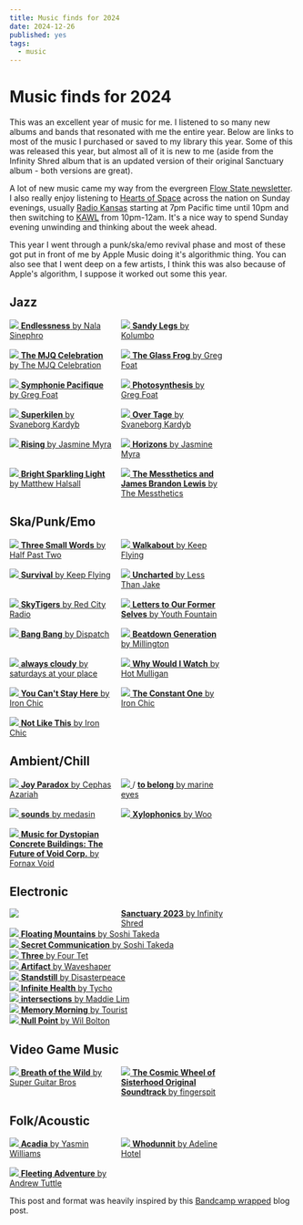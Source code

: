 ```yaml
---
title: Music finds for 2024
date: 2024-12-26
published: yes
tags:
  - music
---
```


# Music finds for 2024

This was an excellent year of music for me. I listened to so many new albums and
bands that resonated with me the entire year. Below are links to most of the
music I purchased or saved to my library this year. Some of this was released
this year, but almost all of it is new to me (aside from the Infinity Shred
album that is an updated version of their original Sanctuary album - both
versions are great).

A lot of new music came my way from the evergreen
[Flow State newsletter](https://www.flowstate.fm/). I also really enjoy
listening to [Hearts of Space](https://hos.com) across the nation on Sunday
evenings, usually [Radio Kansas](https://radiokansas.com/) starting at 7pm
Pacific time until 10pm and then switching to [KAWL](https://www.kalw.org/) from
10pm-12am. It's a nice way to spend Sunday evening unwinding and thinking about
the week ahead.

This year I went through a punk/ska/emo revival phase and most of these got put
in front of me by Apple Music doing it's algorithmic thing. You can also see
that I went deep on a few artists, I think this was also because of Apple's
algorithm, I suppose it worked out some this year.

## Jazz

<style>
.grid {
    display: grid;
    grid-template-columns: repeat(auto-fill, minmax(180px, 30%));
    gap: 16px;
}
</style>

<div class="grid albums">
<div>
  <a href="https://nalasinephro.bandcamp.com/album/endlessness">
    <img src="https://f4.bcbits.com/img/a3962253974_16.jpg">
  </a>
  <a href="https://nalasinephro.bandcamp.com/album/endlessness">
    <strong>Endlessness</strong>
    <span>by Nala Sinephro</span>
  </a>
</div>

<div>
 <a href="https://kolumbo.bandcamp.com/album/sandy-legs-3">
   <img src="https://f4.bcbits.com/img/a3393802954_16.jpg">
 </a>
 <a href="https://kolumbo.bandcamp.com/album/sandy-legs-3">
   <strong>Sandy Legs</strong>
   <span>by Kolumbo</span>
 </a>
</div>

<div>
 <a href="https://mattridley.bandcamp.com/album/the-mjq-celebration">
   <img src="https://f4.bcbits.com/img/a2439004859_16.jpg">
 </a>
 <a href="https://mattridley.bandcamp.com/album/the-mjq-celebration">
   <strong>The MJQ Celebration</strong>
   <span>by The MJQ Celebration</span>
 </a>
</div>

<div>
 <a href="https://gregfoat.bandcamp.com/album/the-glass-frog">
   <img src="https://f4.bcbits.com/img/a3650593169_16.jpg">
 </a>
 <a href="https://gregfoat.bandcamp.com/album/the-glass-frog">
   <strong>The Glass Frog</strong>
   <span>by Greg Foat</span>
 </a>
</div>

<div>
 <a href="https://gregfoat.bandcamp.com/album/symphonie-pacifique">
   <img src="https://f4.bcbits.com/img/a1237254492_16.jpg">
 </a>
 <a href="https://gregfoat.bandcamp.com/album/symphonie-pacifique">
   <strong>Symphonie Pacifique</strong>
   <span>by Greg Foat</span>
 </a>
</div>

<div>
 <a href="https://gregfoat.bandcamp.com/album/photosynthesis-2">
   <img src="https://f4.bcbits.com/img/a3559889354_16.jpg">
 </a>
 <a href="https://gregfoat.bandcamp.com/album/photosynthesis-2">
   <strong>Photosynthesis</strong>
   <span>by Greg Foat</span>
 </a>
</div>

<div>
 <a href="https://svaneborgkardyb.bandcamp.com/album/superkilen">
   <img src="https://f4.bcbits.com/img/a2516991526_16.jpg">
 </a>
 <a href="https://svaneborgkardyb.bandcamp.com/album/superkilen">
   <strong>Superkilen</strong>
   <span>by Svaneborg Kardyb</span>
 </a>
</div>

<div>
 <a href="https://svaneborgkardyb.bandcamp.com/album/over-tage">
   <img src="https://f4.bcbits.com/img/a2766860524_16.jpg">
 </a>
 <a href="https://svaneborgkardyb.bandcamp.com/album/over-tage">
   <strong>Over Tage</strong>
   <span>by Svaneborg Kardyb</span>
 </a>
</div>

<div>
 <a href="https://jasminemyra.bandcamp.com/album/rising">
   <img src="https://f4.bcbits.com/img/a2617252355_16.jpg">
 </a>
 <a href="https://jasminemyra.bandcamp.com/album/rising">
   <strong>Rising</strong>
   <span>by Jasmine Myra</span>
 </a>
</div>

<div>
 <a href="https://jasminemyra.bandcamp.com/album/horizons">
   <img src="https://f4.bcbits.com/img/a2077041717_16.jpg">
 </a>
 <a href="https://jasminemyra.bandcamp.com/album/horizons">
   <strong>Horizons</strong>
   <span>by Jasmine Myra</span>
 </a>
</div>

<div>
 <a href="https://matthewhalsall.bandcamp.com/album/bright-sparkling-light">
   <img src="https://f4.bcbits.com/img/a4244760927_16.jpg">
 </a>
 <a href="https://matthewhalsall.bandcamp.com/album/bright-sparkling-light">
   <strong>Bright Sparkling Light</strong>
   <span>by Matthew Halsall</span>
 </a>
</div>

<div>
 <a href="https://themessthetics.bandcamp.com/album/the-messthetics-and-james-brandon-lewis">
   <img src="https://f4.bcbits.com/img/a1214633140_16.jpg">
 </a>
 <a href="https://themessthetics.bandcamp.com/album/the-messthetics-and-james-brandon-lewis">
   <strong>The Messthetics and James Brandon Lewis</strong>
   <span>by The Messthetics</span>
 </a>
</div>
</div>

## Ska/Punk/Emo

<div class="grid albums">
<div>
 <a href="https://halfpasttwoska.bandcamp.com/track/three-small-words">
   <img src="https://f4.bcbits.com/img/a3411331334_16.jpg">
 </a>
 <a href="https://halfpasttwoska.bandcamp.com/track/three-small-words">
   <strong>Three Small Words</strong>
   <span>by Half Past Two</span>
 </a>
</div>

<div>
 <a href="https://keepflying.bandcamp.com/album/walkabout">
   <img src="https://f4.bcbits.com/img/a1456620254_16.jpg">
 </a>
 <a href="https://keepflying.bandcamp.com/album/walkabout">
   <strong>Walkabout</strong>
   <span>by Keep Flying<span>
 </a>
</div>

<div>
 <a href="https://keepflying.bandcamp.com/album/survival">
   <img src="https://f4.bcbits.com/img/a4171924293_16.jpg">
 </a>
 <a href="https://keepflying.bandcamp.com/album/survival">
   <strong>Survival</strong>
   <span>by Keep Flying</span>
 </a>
</div>

<div>
 <a href="https://lessthanjake.bandcamp.com/album/uncharted">
   <img src="https://f4.bcbits.com/img/a3923446354_16.jpg">
 </a>
 <a href="https://lessthanjake.bandcamp.com/album/uncharted">
   <strong>Uncharted</strong>
   <span>by Less Than Jake</span>
 </a>
</div>

<div>
 <a href="https://redcityradio.bandcamp.com/album/skytigers">
   <img src="https://f4.bcbits.com/img/a0640338063_16.jpg">
 </a>
 <a href="https://redcityradio.bandcamp.com/album/skytigers">
   <strong>SkyTigers</strong>
   <span>by Red City Radio</span>
 </a>
</div>

<div>
 <a href="https://youthfountain.bandcamp.com/album/letters-to-our-former-selves">
   <img src="https://f4.bcbits.com/img/a1281471934_16.jpg">
 </a>
 <a href="https://youthfountain.bandcamp.com/album/letters-to-our-former-selves">
   <strong>Letters to Our Former Selves</strong>
   <span>by Youth Fountain</span>
 </a>
</div>

<div>
 <a href="https://dispatchmusic.bandcamp.com/album/bang-bang">
   <img src="https://f4.bcbits.com/img/a3813892967_16.jpg">
 </a>
 <a href="https://dispatchmusic.bandcamp.com/album/bang-bang">
   <strong>Bang Bang</strong>
   <span>by Dispatch</span>
 </a>
</div>

<div>
 <a href="https://millingtonband.bandcamp.com/album/beatdown-generation">
   <img src="https://f4.bcbits.com/img/a4107257279_16.jpg">
 </a>
 <a href="https://millingtonband.bandcamp.com/album/beatdown-generation">
   <strong>Beatdown Generation</strong>
   <span>by Millington</span>
 </a>
</div>

<div>
 <a href="https://saturdaysatyourplace.bandcamp.com/album/always-cloudy">
   <img src="https://f4.bcbits.com/img/a0443623433_16.jpg">
 </a>
 <a href="https://saturdaysatyourplace.bandcamp.com/album/always-cloudy">
   <strong>always cloudy</strong>
   <span>by saturdays at your place</span>
 </a>
</div>

<div>
 <a href="https://hotmulligan.bandcamp.com/album/why-would-i-watch">
   <img src="https://f4.bcbits.com/img/a3842452868_16.jpg">
 </a>
 <a href="https://hotmulligan.bandcamp.com/album/why-would-i-watch">
   <strong>Why Would I Watch</strong>
   <span>by Hot Mulligan</span>
 </a>
</div>

<div>
 <a href="https://ironchic.bandcamp.com/album/you-cant-stay-here">
   <img src="https://f4.bcbits.com/img/a3527412198_16.jpg">
 </a>
 <a href="https://ironchic.bandcamp.com/album/you-cant-stay-here">
   <strong>You Can't Stay Here</strong>
   <span>by Iron Chic</span>
 </a>
</div>

<div>
 <a href="https://ironchic.bandcamp.com/album/the-constant-one">
   <img src="https://f4.bcbits.com/img/a3418658081_16.jpg">
 </a>
 <a href="https://ironchic.bandcamp.com/album/the-constant-one">
   <strong>The Constant One</strong>
   <span>by Iron Chic</span>
 </a>
</div>

<div>
 <a href="https://ironchic.bandcamp.com/album/not-like-this">
   <img src="https://f4.bcbits.com/img/a3941528204_16.jpg">
 </a>
 <a href="https://ironchic.bandcamp.com/album/not-like-this">
   <strong>Not Like This</strong>
   <span>by Iron Chic</span>
 </a>
</div>
</div>

## Ambient/Chill

<div class="grid albums">
<div>
 <a href="https://anjunadeepreflections.bandcamp.com/album/joy-paradox">
   <img src="https://f4.bcbits.com/img/a0824361561_16.jpg">
 </a>
 <a href="https://anjunadeepreflections.bandcamp.com/album/joy-paradox">
   <strong>Joy Paradox</strong>
   <span>by Cephas Azariah</span>
 </a>
</div>

<div>
 <a href="https://marineeyes.bandcamp.com/album/to-belong-2">
   <img src="https://f4.bcbits.com/img/a4019785760_16.jpg">
 </a>/
 <a href="https://marineeyes.bandcamp.com/album/to-belong-2">
   <strong>to belong</strong>
   <span>by marine eyes</span>
 </a>
</div>

<div>
 <a href="https://medasin.bandcamp.com/album/sounds">
   <img src="https://f4.bcbits.com/img/a3099847350_16.jpg">
 </a>
 <a href="https://medasin.bandcamp.com/album/sounds">
   <strong>sounds</strong>
   <span>by medasin</span>
 </a>
</div>

<div>
 <a href="https://wooipr.bandcamp.com/album/xylophonics">
   <img src="https://f4.bcbits.com/img/a1005713904_16.jpg">
 </a>
 <a href="https://wooipr.bandcamp.com/album/xylophonics">
   <strong>Xylophonics</strong>
   <span>by Woo</span>
 </a>
</div>

<div>
 <a href="https://fornaxvoid.bandcamp.com/album/music-for-dystopian-concrete-buildings-the-future-of-void-corp">
   <img src="https://f4.bcbits.com/img/a0523450728_16.jpg">
 </a>
 <a href="https://fornaxvoid.bandcamp.com/album/music-for-dystopian-concrete-buildings-the-future-of-void-corp">
   <strong>Music for Dystopian Concrete Buildings: The Future of Void Corp.</strong>
   <span>by Fornax Void</span>
 </a>
</div>
</div>

## Electronic

<div class="grid albums">
 <a href="https://infinityshred.bandcamp.com/album/sanctuary-2023">
   <img src="https://f4.bcbits.com/img/a1365008213_16.jpg">
 </a>
 <a href="https://infinityshred.bandcamp.com/album/sanctuary-2023">
   <strong>Sanctuary 2023</strong>
   <span>by Infinity Shred</span>
 </a>
</div>

<div>
 <a href="https://takedasoshi.bandcamp.com/album/floating-mountains">
   <img src="https://f4.bcbits.com/img/a0963174841_16.jpg">
 </a>
 <a href="https://takedasoshi.bandcamp.com/album/floating-mountains">
   <strong>Floating Mountains</strong>
   <span>by Soshi Takeda</span>
 </a>
</div>

<div>
 <a href="https://takedasoshi.bandcamp.com/album/secret-communication">
   <img src="https://f4.bcbits.com/img/a1387206259_16.jpg">
 </a>
 <a href="https://takedasoshi.bandcamp.com/album/secret-communication">
   <strong>Secret Communication</strong>
   <span>by Soshi Takeda</span>
 </a>
</div>

<div>
 <a href="https://fourtet.bandcamp.com/album/three">
   <img src="https://f4.bcbits.com/img/a2168128303_16.jpg">
 </a>
 <a href="https://fourtet.bandcamp.com/album/three">
   <strong>Three</strong>
   <span>by Four Tet</span>
 </a>
</div>

<div>
 <a href="https://waveshaper1.bandcamp.com/album/artifact">
   <img src="https://f4.bcbits.com/img/a2561808217_16.jpg">
 </a>
 <a href="https://waveshaper1.bandcamp.com/album/artifact">
   <strong>Artifact</strong>
   <span>by Waveshaper</span>
 </a>
</div>

<div>
 <a href="https://music.disasterpeace.com/album/standstill">
   <img src="https://f4.bcbits.com/img/a0307252583_16.jpg">
 </a>
 <a href="https://music.disasterpeace.com/album/standstill">
   <strong>Standstill</strong>
   <span>by Disasterpeace</span>
 </a>
</div>

<div>
 <a href="https://tycho.bandcamp.com/album/infinite-health">
   <img src="https://f4.bcbits.com/img/a3772691981_16.jpg">
 </a>
 <a href="https://tycho.bandcamp.com/album/infinite-health">
   <strong>Infinite Health</strong>
   <span>by Tycho</span>
 </a>
</div>

<div>
 <a href="https://maddievision.bandcamp.com/album/intersections ">
   <img src="https://f4.bcbits.com/img/a3889382194_16.jpg">
 </a>
 <a href="https://maddievision.bandcamp.com/album/intersections ">
   <strong>intersections</strong>
   <span>by Maddie Lim</span>
 </a>
</div>

<div>
 <a href="https://officialtourist.bandcamp.com/album/memory-morning">
   <img src="https://f4.bcbits.com/img/a0874254315_16.jpg">
 </a>
 <a href="https://officialtourist.bandcamp.com/album/memory-morning">
   <strong>Memory Morning</strong>
   <span>by Tourist</span>
 </a>
</div>

<div>
 <a href="https://wilbolton.bandcamp.com/album/null-point">
   <img src="https://f4.bcbits.com/img/a0349238245_16.jpg">
 </a>
 <a href="https://wilbolton.bandcamp.com/album/null-point">
   <strong>Null Point</strong>
   <span>by Wil Bolton</span>
 </a>
</div>
</div>

## Video Game Music

<div class="grid albums">
<div>
 <a href="https://superguitarbros.bandcamp.com/album/breath-of-the-wild">
   <img src="https://f4.bcbits.com/img/a3485072042_16.jpg">
 </a>
 <a href="https://superguitarbros.bandcamp.com/album/breath-of-the-wild">
   <strong>Breath of the Wild</strong>
   <span>by Super Guitar Bros</span>
 </a>
</div>

<div>
 <a href="https://fingerspit.bandcamp.com/album/the-cosmic-wheel-sisterhood-original-soundtrack">
   <img src="https://f4.bcbits.com/img/a3853645140_16.jpg">
 </a>
 <a href="https://fingerspit.bandcamp.com/album/the-cosmic-wheel-sisterhood-original-soundtrack">
   <strong>The Cosmic Wheel of Sisterhood Original Soundtrack</strong>
   <span>by fingerspit</span>
 </a>
</div>
</div>

## Folk/Acoustic

<div class="grid albums">
<div>
 <a href="https://yasminwilliams.bandcamp.com/album/acadia">
   <img src="https://f4.bcbits.com/img/a1101017398_16.jpg">
 </a>
 <a href="https://yasminwilliams.bandcamp.com/album/acadia">
   <strong>Acadia</strong>
   <span>by Yasmin Williams</span>
 </a>
</div>

<div>
 <a href="https://adelinehotel.bandcamp.com/album/whodunnit">
   <img src="https://f4.bcbits.com/img/a3477992483_16.jpg">
 </a>
 <a href="https://adelinehotel.bandcamp.com/album/whodunnit">
   <strong>Whodunnit</strong>
   <span>by Adeline Hotel</span>
 </a>
</div>

<div>
 <a href="https://andrewtuttle.bandcamp.com/album/fleeting-adventure">
   <img src="https://f4.bcbits.com/img/a3325666239_16.jpg">
 </a>
 <a href="https://andrewtuttle.bandcamp.com/album/fleeting-adventure">
   <strong>Fleeting Adventure</strong>
   <span>by Andrew Tuttle</span>
 </a>
</div>
</div>

This post and format was heavily inspired by this
[Bandcamp wrapped](https://macwright.com/2024/12/06/bandcamp-wrapped) blog post.
